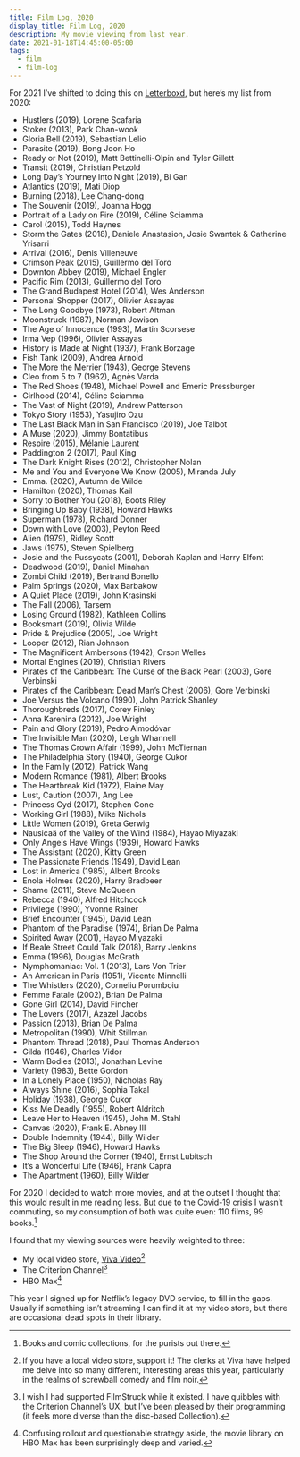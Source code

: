 ```yaml
---
title: Film Log, 2020
display_title: Film Log, 2020
description: My movie viewing from last year.
date: 2021-01-18T14:45:00-05:00
tags:
  - film
  - film-log
---
```


For 2021 I’ve shifted to doing this on [Letterboxd](https://letterboxd.com/dirtystylus/), but here’s my list from 2020:

* Hustlers (2019), Lorene Scafaria
* Stoker (2013), Park Chan-wook
* Gloria Bell (2019), Sebastian Lelio
* Parasite (2019), Bong Joon Ho 
* Ready or Not (2019), Matt Bettinelli-Olpin and Tyler Gillett
* Transit (2019), Christian Petzold
* Long Day’s Yourney Into Night (2019), Bi Gan
* Atlantics (2019), Mati Diop
* Burning (2018), Lee Chang-dong
* The Souvenir (2019), Joanna Hogg
* Portrait of a Lady on Fire (2019), Céline Sciamma
* Carol (2015), Todd Haynes
* Storm the Gates (2018), Daniele Anastasion, Josie Swantek & Catherine Yrisarri
* Arrival (2016), Denis Villeneuve
* Crimson Peak (2015), Guillermo del Toro
* Downton Abbey (2019), Michael Engler
* Pacific Rim (2013), Guillermo del Toro
* The Grand Budapest Hotel (2014), Wes Anderson
* Personal Shopper (2017), Olivier Assayas
* The Long Goodbye (1973), Robert Altman
* Moonstruck (1987), Norman Jewison
* The Age of Innocence (1993), Martin Scorsese
* Irma Vep (1996), Olivier Assayas
* History is Made at Night (1937), Frank Borzage
* Fish Tank (2009), Andrea Arnold
* The More the Merrier (1943), George Stevens
* Cleo from 5 to 7 (1962), Agnès Varda
* The Red Shoes (1948), Michael Powell and Emeric Pressburger
* Girlhood (2014), Céline Sciamma
* The Vast of Night (2019), Andrew Patterson
* Tokyo Story (1953), Yasujiro Ozu
* The Last Black Man in San Francisco (2019), Joe Talbot
* A Muse (2020), Jimmy Bontatibus
* Respire (2015), Mélanie Laurent
* Paddington 2 (2017), Paul King
* The Dark Knight Rises (2012), Christopher Nolan
* Me and You and Everyone We Know (2005), Miranda July
* Emma. (2020), Autumn de Wilde
* Hamilton (2020), Thomas Kail
* Sorry to Bother You (2018), Boots Riley
* Bringing Up Baby (1938), Howard Hawks
* Superman (1978), Richard Donner
* Down with Love (2003), Peyton Reed
* Alien (1979), Ridley Scott
* Jaws (1975), Steven Spielberg
* Josie and the Pussycats (2001), Deborah Kaplan and Harry Elfont
* Deadwood (2019), Daniel Minahan
* Zombi Child (2019), Bertrand Bonello
* Palm Springs (2020), Max Barbakow
* A Quiet Place (2019), John Krasinski
* The Fall (2006), Tarsem
* Losing Ground (1982), Kathleen Collins
* Booksmart (2019), Olivia Wilde
* Pride & Prejudice (2005), Joe Wright
* Looper (2012), Rian Johnson
* The Magnificent Ambersons (1942), Orson Welles
* Mortal Engines (2019), Christian Rivers
* Pirates of the Caribbean: The Curse of the Black Pearl (2003), Gore Verbinski
* Pirates of the Caribbean: Dead Man’s Chest (2006), Gore Verbinski
* Joe Versus the Volcano (1990), John Patrick Shanley
* Thoroughbreds (2017), Corey Finley
* Anna Karenina (2012), Joe Wright
* Pain and Glory (2019), Pedro Almodóvar
* The Invisible Man (2020), Leigh Whannell
* The Thomas Crown Affair (1999), John McTiernan
* The Philadelphia Story (1940), George Cukor
* In the Family (2012), Patrick Wang
* Modern Romance (1981), Albert Brooks
* The Heartbreak Kid (1972), Elaine May
* Lust, Caution (2007), Ang Lee
* Princess Cyd (2017), Stephen Cone
* Working Girl (1988), Mike Nichols
* Little Women (2019), Greta Gerwig
* Nausicaä of the Valley of the Wind (1984), Hayao Miyazaki 
* Only Angels Have Wings (1939), Howard Hawks
* The Assistant (2020), Kitty Green
* The Passionate Friends (1949), David Lean
* Lost in America (1985), Albert Brooks
* Enola Holmes (2020), Harry Bradbeer
* Shame (2011), Steve McQueen
* Rebecca (1940), Alfred Hitchcock
* Privilege (1990), Yvonne Rainer
* Brief Encounter (1945), David Lean
* Phantom of the Paradise (1974), Brian De Palma
* Spirited Away (2001), Hayao Miyazaki
* If Beale Street Could Talk (2018), Barry Jenkins
* Emma (1996), Douglas McGrath
* Nymphomaniac: Vol. 1 (2013), Lars Von Trier
* An American in Paris (1951), Vicente Minnelli
* The Whistlers (2020), Corneliu Porumboiu
* Femme Fatale (2002), Brian De Palma
* Gone Girl (2014), David Fincher
* The Lovers (2017), Azazel Jacobs
* Passion (2013), Brian De Palma
* Metropolitan (1990), Whit Stillman
* Phantom Thread (2018), Paul Thomas Anderson
* Gilda (1946), Charles Vidor
* Warm Bodies (2013), Jonathan Levine
* Variety (1983), Bette Gordon
* In a Lonely Place (1950), Nicholas Ray
* Always Shine (2016), Sophia Takal
* Holiday (1938), George Cukor
* Kiss Me Deadly (1955), Robert Aldritch
* Leave Her to Heaven (1945), John M. Stahl
* Canvas (2020), Frank E. Abney III
* Double Indemnity (1944), Billy Wilder
* The Big Sleep (1946), Howard Hawks
* The Shop Around the Corner (1940), Ernst Lubitsch
* It’s a Wonderful Life (1946), Frank Capra
* The Apartment (1960), Billy Wilder

For 2020 I decided to watch more movies, and at the outset I thought that this would result in me reading less. But due to the Covid-19 crisis I wasn’t commuting, so my consumption of both was quite even: 110 films, 99 books.[^1]

I found that my viewing sources were heavily weighted to three:

* My local video store, [Viva Video](http://viva-video.com)[^2]
* The Criterion Channel[^3]
* HBO Max[^4]

This year I signed up for Netflix’s legacy DVD service, to fill in the gaps. Usually if something isn’t streaming I can find it at my video store, but there are occasional dead spots in their library.

[^1]: Books and comic collections, for the purists out there.

[^2]: If you have a local video store, support it! The clerks at Viva have helped me delve into so many different, interesting areas this year, particularly in the realms of screwball comedy and film noir.

[^3]: I wish I had supported FilmStruck while it existed. I have quibbles with the Criterion Channel’s UX, but I’ve been pleased by their programming (it feels more diverse than the disc-based Collection).

[^4]: Confusing rollout and questionable strategy aside, the movie library on HBO Max has been surprisingly deep and varied.